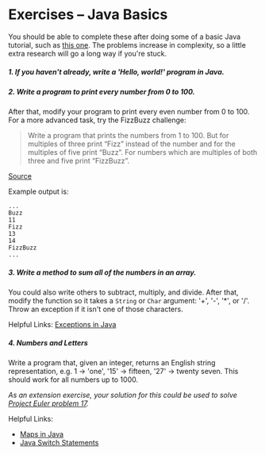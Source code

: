 # Exercises – Java Basics
You should be able to complete these after doing some of a basic Java tutorial, such as [this one](https://www.tutorialspoint.com/java/). The problems increase in complexity, so a little extra research will go a long way if you're stuck.

##### 1. If you haven't already, write a 'Hello, world!' program in Java.

##### 2. Write a program to print every number from 0 to 100.
After that, modify your program to print every even number from 0 to 100. For a more advanced task, try the FizzBuzz challenge:
> Write a program that prints the numbers from 1 to 100. But for multiples of three print “Fizz” instead of the number and for the multiples of five print “Buzz”. For numbers which are multiples of both three and five print “FizzBuzz”.

[Source](http://wiki.c2.com/?FizzBuzzTest)

Example output is:
```
...
Buzz
11
Fizz
13
14
FizzBuzz
...
```

##### 3. Write a method to sum all of the numbers in an array.
You could also write others to subtract, multiply, and divide. After that, modify the function so it takes a `String` or `Char` argument: '+', '-', '*', or '/'. Throw an exception if it isn't one of those characters.

Helpful Links: [Exceptions in Java](https://www.tutorialspoint.com/java/java_exceptions.htm)

##### 4. Numbers and Letters
Write a program that, given an integer, returns an English string representation, e.g. 1 -> 'one', '15' -> fifteen, '27' -> twenty seven. This should work for all numbers up to 1000.

*As an extension exercise, your solution for this could be used to solve [Project Euler problem 17](https://projecteuler.net/problem=17).*

Helpful Links:
* [Maps in Java](https://www.tutorialspoint.com/java/java_map_interface.htm)
* [Java Switch Statements](https://www.tutorialspoint.com/java/switch_statement_in_java.htm)
